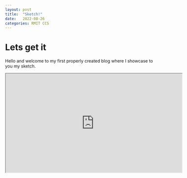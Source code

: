 ```yaml
---
layout: post
title:  "Sketch!"
date:   2022-08-26 
categories: RMIT CCS
---
```


# Lets get it 



Hello and welcome to my first properly created blog where I showcase to you my sketch. 
<iframe width=576 height=324 src="https://editor.p5js.org/s3849484/full/FZx3eqiUc"></iframe>
